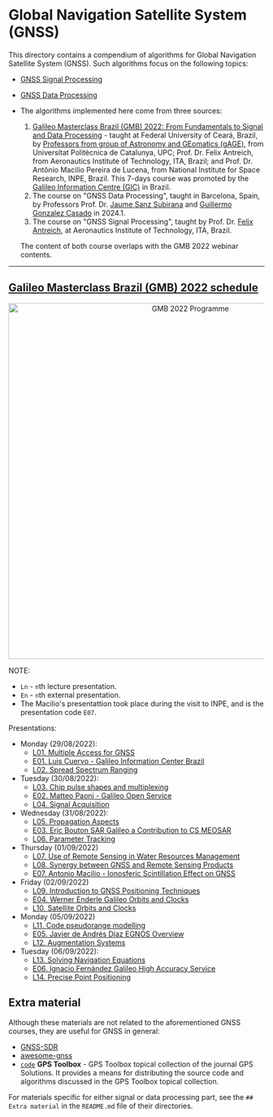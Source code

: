# Global Navigation Satellite System (GNSS)

This directory contains a compendium of algorithms for Global Navigation Satellite System (GNSS). Such algorithms focus on the following topics:
- [GNSS Signal Processing](gnss_signal_processing)
- [GNSS Data Processing](gnss_data_processing)

- The algorithms implemented here come from three sources:
   1. [Galileo Masterclass Brazil (GMB) 2022: ​​​​​​From Fundamentals to Signal and Data Processing][2] - taught at Federal University of Ceará, Brazil, by [Professors from group of Astronomy and GEomatics (gAGE)][1], from Universitat Politècnica de Catalunya, UPC; Prof. Dr. Felix Antreich, from Aeronautics Institute of Technology, ITA, Brazil; and Prof. Dr. Antônio Macilio Pereira de Lucena, from National Institute for Space Research, INPE, Brazil. This 7-days course was promoted by the [Galileo Information Centre (GIC)] in Brazil.
  2. The course on "GNSS Data Processing", taught in Barcelona, Spain, by Professors Prof. Dr. [Jaume Sanz Subirana] and [Guillermo Gonzalez Casado] in 2024.1.
  3. The course on "GNSS Signal Processing", taught by Prof. Dr. [Felix Antreich], at Aeronautics Institute of Technology, ITA, Brazil.
  
  The content of both course overlaps with the GMB 2022 webinar contents.

[1]: https://gage.upc.edu/en/personnel/permanent-staff
[2]: https://gage.upc.edu/en/learning-materials/library/gnss-webinars/gic-masterclass-brazil-2022
[Galileo Information Centre (GIC)]: https://gage.upc.edu/en/projects/gage-upc/gic-brazil
[Jaume Sanz Subirana]: https://gage.upc.edu/en/personnel/permanent-staff/jaume.sanz
[Guillermo Gonzalez Casado]: https://gage.upc.edu/en/personnel/permanent-staff/dr-guillermo-gonzalez-casado
[Felix Antreich]: https://ieeexplore.ieee.org/author/37394570200

---

## [Galileo Masterclass Brazil (GMB) 2022 schedule][2]

<p align="center">
  <img src="https://github.com/tapyu/algorithms/assets/22801918/b156f4a7-8b95-4609-8f45-e469fa535eeb" height="700pt" alt="GMB 2022 Programme"/>
</p>


NOTE:
- `Ln` - `n`th lecture presentation.
- `En` - `n`th external presentation.
- The Macilio's presentattion took place during the visit to INPE, and is the presentation code `E07`.

Presentations:
- Monday (29/08/2022):
  - [L01. Multiple Access for GNSS](https://www.youtube.com/watch?v=0ZIiCHdp_TM)
  - [E01. Luis Cuervo - Galileo Information Center Brazil](https://www.youtube.com/watch?v=T219oKb-cQE)
  - [L02. Spread Spectrum Ranging](https://www.youtube.com/watch?v=8sHFMIfiLn8)
- Tuesday (30/08/2022):
  - [L03. Chip pulse shapes and multiplexing](https://www.youtube.com/watch?v=nwR4UFRsr6o)
  - [E02. Matteo Paoni - Galileo Open Service](https://www.youtube.com/watch?v=lw_yj98kp40)
  - [L04. Signal Acquisition](https://www.youtube.com/watch?v=EbbIAJiTG7o)
- Wednesday (31/08/2022):
  - [L05. Propagation Aspects](https://www.youtube.com/watch?v=cjethAsFjgU)
  - [E03. Eric Bouton SAR Galileo a Contribution to CS MEOSAR](https://www.youtube.com/watch?v=PLf_iOxKINk)
  - [L06. Parameter Tracking](https://www.youtube.com/watch?v=VzqzUR2ehSQ)
- Thursday (01/09/2022)
  - [L07. Use of Remote Sensing in Water Resources Management](https://www.youtube.com/watch?v=LWxYjfW971o)
  - [L08. Synergy between GNSS and Remote Sensing Products](https://www.youtube.com/watch?v=ui4-17cNIDw)
  - [E07. Antonio Macilio - Ionosferic Scintillation Effect on GNSS](https://www.youtube.com/watch?v=NZngqyOBPUQ)
- Friday (02/09/2022)
  - [L09. Introduction to GNSS Positioning Techniques](https://www.youtube.com/watch?v=_v1SruojROk)
  - [E04. Werner Enderle Galileo Orbits and Clocks](https://www.youtube.com/watch?v=QPskRHeOOj4)
  - [L10. Satellite Orbits and Clocks](https://www.youtube.com/watch?v=T0Is6bkwGSk)
- Monday (05/09/2022)
  - [L11. Code pseudorange modelling](https://www.youtube.com/watch?v=VG4EgPYViB0)
  - [E05. Javier de Andrés Díaz EGNOS Overview](https://www.youtube.com/watch?v=lPNJy_uzU_M)
  - [L12. Augmentation Systems](https://www.youtube.com/watch?v=pYFFfbxO5ko)
- Tuesday (06/09/2022):
  - [L13. Solving Navigation Equations](https://www.youtube.com/watch?v=Nh2gSxoWLLE)
  - [E06. Ignacio Fernández Galileo High Accuracy Service](https://www.youtube.com/watch?v=Q6RFvlMzZJM)
  - [L14. Precise Point Positioning](https://www.youtube.com/watch?v=BF1VBCxtfVw)

## Extra material

Although these materials are not related to the aforementioned GNSS courses, they are useful for GNSS in general:

- [GNSS-SDR]
- [awesome-gnss]
- [`code`](https://geodesy.noaa.gov/gps-toolbox/) **GPS Toolbox** - GPS Toolbox topical collection of the journal GPS Solutions. It provides a means for distributing the source code and algorithms discussed in the GPS Toolbox topical collection.

For materials specific for either signal or data processing part, see the `## Extra material` in the `README.md` file of their directories.

[awesome-gnss]: https://github.com/barbeau/awesome-gnss
[GNSS-SDR]: https://gnss-sdr.org/
[GPS Toolbox]: https://geodesy.noaa.gov/gps-toolbox/
